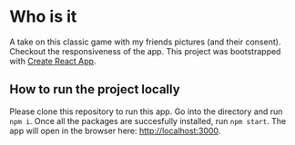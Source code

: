 # Who is it

A take on this classic game with my friends pictures (and their consent).
Checkout the responsiveness of the app.
This project was bootstrapped with [Create React App](https://github.com/facebook/create-react-app).

## How to run the project locally

Please clone this repository to run this app.
Go into the directory and run `npm i`.
Once all the packages are succesfully installed, run `npm start`.
The app will open in the browser here: [http://localhost:3000](http://localhost:3000).
